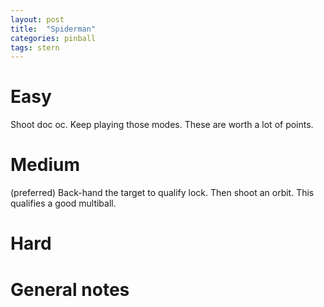 ```yaml
---
layout: post
title:  "Spiderman"
categories: pinball
tags: stern
---
```


# Easy
Shoot doc oc. Keep playing those modes. These are worth a lot of points.

# Medium
(preferred) Back-hand the target to qualify lock. Then shoot an orbit. This qualifies a good multiball.

# Hard
# General notes


